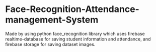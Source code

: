 # Face-Recognition-Attendance-management-System

Made by using python face_recognition library which uses firebase realtime-database for saving student information and attendance, and firebase storage for saving dataset images.
